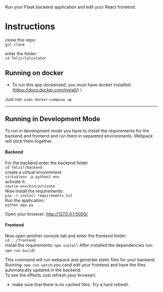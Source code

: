 Run your Flask backend application and edit your React frontend.

# Instructions

clone this repo:\
 `git clone`

enter the folder:\
 `cd TelzirCalculator`

## Running on docker

- To run this app dockerized, you must have docker installed: (https://docs.docker.com/install/) \

Just run:
`sudo docker-compose up`

---

## Running in Development Mode

To run in development mode you have to install the requirements for the backend and frontend and run them in separeted environments. Webpack will stick them together.

#### Backend

For the backend enter the backend folder\
`cd Telzir/backend`\
create a virtual environment:\
`virtualenv -p python3 env`\
activate it:\
`source env/bin/activate`\
Now install the requirements:\
`pip -r install requirements.txt`\
Run the application:\
`python app.py`

Open your browser:
http://127.0.0.1:5000/

#### Frontend

Now open another console tab and enter the frontend folder:\
`cd ../frontend`\
install the requirements:
`npm install`
After installed the dependencies run:\
`npm run build`\

This command will run webpack and generate static files for your backend.\
Running:
`npm run watch` you cand edit your frontend and have the files automatically updated in the backend.\
To see the effects Just refresh your browser\

- make sure that there is no cached files. Try a hard refresh.
